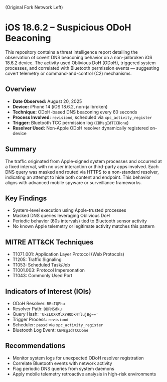 (Original Fork Network Left)

# iOS 18.6.2 – Suspicious ODoH Beaconing

This repository contains a threat intelligence report detailing the observation of covert DNS beaconing behavior on a non-jailbroken iOS 18.6.2 device. The activity used Oblivious DoH (ODoH), triggered system processes, and correlated with Bluetooth permission events — suggesting covert telemetry or command-and-control (C2) mechanisms.

## Overview

- **Date Observed:** August 20, 2025  
- **Device:** iPhone 14 (iOS 18.6.2, non-jailbroken)  
- **Technique:** ODoH-based DNS beaconing every 60 seconds  
- **Process Involved:** `revisiond`, scheduled via `xpc_activity_register`  
- **Trigger:** Bluetooth TCC permission log (`CBMsgIdTCCDone`)  
- **Resolver Used:** Non-Apple ODoH resolver dynamically registered on-device

## Summary

The traffic originated from Apple-signed system processes and occurred at a fixed interval, with no user interaction or third-party apps involved. Each DNS query was masked and routed via HTTPS to a non-standard resolver, indicating an attempt to hide both content and endpoint. This behavior aligns with advanced mobile spyware or surveillance frameworks.

## Key Findings

- System-level execution using Apple-trusted processes
- Masked DNS queries leveraging Oblivious DoH
- Periodic behavior (60s intervals) tied to Bluetooth sensor activity
- No known Apple telemetry or legitimate activity matches this pattern

## MITRE ATT&CK Techniques

- T1071.001: Application Layer Protocol (Web Protocols)
- T1205: Traffic Signaling
- T1053: Scheduled Task/Job
- T1001.003: Protocol Impersonation
- T1043: Commonly Used Port

## Indicators of Interest (IOIs)

- ODoH Resolver: `BBsIQFhu`
- Resolver Path: `BBRMSdku`
- Query Hash: `'UksLOXKMlXYHQDk4TlujBg=='`
- Trigger Process: `revisiond`
- Scheduler: `passd` via `xpc_activity_register`
- Bluetooth Log Event: `CBMsgIdTCCDone`

## Recommendations

- Monitor system logs for unexpected ODoH resolver registration
- Correlate Bluetooth events with network activity
- Flag periodic DNS queries from system daemons
- Apply mobile telemetry retroactive analysis in high-risk environments

